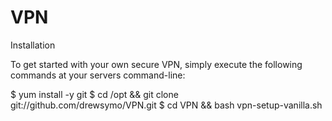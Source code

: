 # VPN

Installation

To get started with your own secure VPN, simply execute the following commands at your servers command-line:

$ yum install -y git
$ cd /opt && git clone git://github.com/drewsymo/VPN.git
$ cd VPN && bash vpn-setup-vanilla.sh
